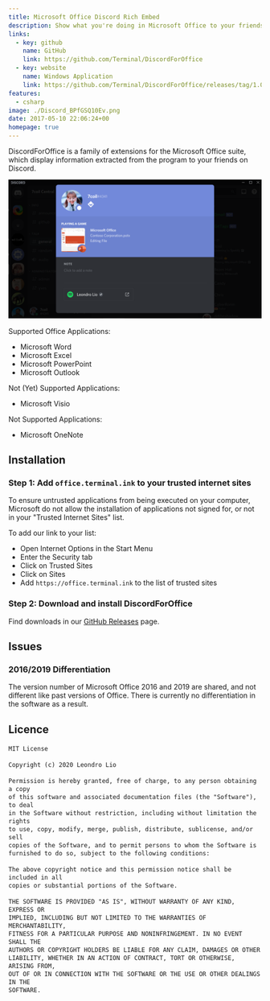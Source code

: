 ```yaml
---
title: Microsoft Office Discord Rich Embed
description: Show what you're doing in Microsoft Office to your friends on Discord
links:
  - key: github
    name: GitHub
    link: https://github.com/Terminal/DiscordForOffice
  - key: website
    name: Windows Application
    link: https://github.com/Terminal/DiscordForOffice/releases/tag/1.0.3
features:
  - csharp
image: ./Discord_BPfGSQ10Ev.png
date: 2017-05-10 22:06:24+00
homepage: true
---
```


DiscordForOffice is a family of extensions for the Microsoft Office suite, which display information extracted from the program to your friends on Discord.

![A screenshot of an example embed that may be displayed on your Discord profile.](./Discord_QUpmLv9epn.png)

Supported Office Applications:

- Microsoft Word
- Microsoft Excel
- Microsoft PowerPoint
- Microsoft Outlook

Not (Yet) Supported Applications:

- Microsoft Visio

Not Supported Applications:

- Microsoft OneNote

## Installation

### Step 1: Add `office.terminal.ink` to your trusted internet sites

To ensure untrusted applications from being executed on your computer,
Microsoft do not allow the installation of applications not signed for,
or not in your "Trusted Internet Sites" list.

To add our link to your list:

- Open Internet Options in the Start Menu
- Enter the Security tab
- Click on Trusted Sites
- Click on Sites
- Add `https://office.terminal.ink` to the list of trusted sites

### Step 2: Download and install DiscordForOffice

Find downloads in our [GitHub Releases](https://github.com/Terminal/DiscordForOffice/releases) page.

## Issues

### 2016/2019 Differentiation

The version number of Microsoft Office 2016 and 2019 are shared, and not different like past versions of Office.
There is currently no differentiation in the software as a result.

## Licence

```
MIT License

Copyright (c) 2020 Leondro Lio

Permission is hereby granted, free of charge, to any person obtaining a copy
of this software and associated documentation files (the "Software"), to deal
in the Software without restriction, including without limitation the rights
to use, copy, modify, merge, publish, distribute, sublicense, and/or sell
copies of the Software, and to permit persons to whom the Software is
furnished to do so, subject to the following conditions:

The above copyright notice and this permission notice shall be included in all
copies or substantial portions of the Software.

THE SOFTWARE IS PROVIDED "AS IS", WITHOUT WARRANTY OF ANY KIND, EXPRESS OR
IMPLIED, INCLUDING BUT NOT LIMITED TO THE WARRANTIES OF MERCHANTABILITY,
FITNESS FOR A PARTICULAR PURPOSE AND NONINFRINGEMENT. IN NO EVENT SHALL THE
AUTHORS OR COPYRIGHT HOLDERS BE LIABLE FOR ANY CLAIM, DAMAGES OR OTHER
LIABILITY, WHETHER IN AN ACTION OF CONTRACT, TORT OR OTHERWISE, ARISING FROM,
OUT OF OR IN CONNECTION WITH THE SOFTWARE OR THE USE OR OTHER DEALINGS IN THE
SOFTWARE.
```
